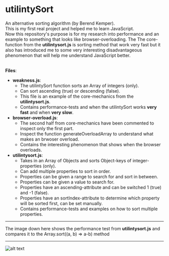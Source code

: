 # utilintySort
An alternative sorting algorithm (by Berend Kemper).<br>
This is my first real project and helped me to learn JavaScript.<br> 
Now this repository's purpose is for my research into performance and an example to something that looks like browser-overloading. The The core-function from the <b>utilintysort.js</b> is sorting method that work very fast but it also has introduced me to some very interesting disadvantageous phenomenon that will help me understand JavaScript better.<br><br>

<b>Files</b>:
- <b>weakness.js</b>:
  - The utilintySort function sorts an Array of integers (only).
  - Can sort ascending (true) or descending (false).
  - This file is an example of the core-mechanics from the <b>utilintysort.js</b>.
  - Contains performance-tests and when the utilintySort works <b>very fast</b> and when <b>very slow</b>.
- <b>browser-overload.js</b>:
  - The second half from core-mechanics have been commented to inspect only the first part.
  - Inspect the function generateOverloadArray to understand what makes an brwoser overload.
  - Contains the interesting phenomenon that shows when the browser overloads.
- <b>utilintysort.js</b>: 
  - Takes in an Array of Objects and sorts Object-keys of integer-properties (only). 
  - Can add multiple properties to sort in order. 
  - Properties can be given a range to search for and sort in between. 
  - Properties can be given a value to search for. 
  - Properties have an ascending-attribute and can be switched 1 (true) and -1 (false).
  - Properties have an sortIndex-attribute to determine which property will be sorted first, can be set manually.
  - Contains performance-tests and examples on how to sort multiple properties.

_______________________________________________________________________________________________________________________
The image down here shows the performance test from <b>utilintysort.js</b> and compares it to the Array.sort((a, b) => a-b) method
_______________________________________________________________________________________________________________________
![alt text](https://pbs.twimg.com/media/ESlEopbWkAAawso?format=png&name=medium)


